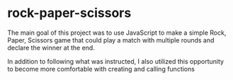 # rock-paper-scissors

<p>The main goal of this project was to use JavaScript to make a simple Rock, Paper, Scissors game that could play a match with multiple rounds and declare the winner at the end.</p>

<p>In addition to following what was instructed, I also utilized this opportunity to become more comfortable with creating and calling functions</p>